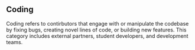 ## Coding

Coding refers to contirbutors that engage with or manipulate the codebase by fixing bugs, creating novel lines of code, or building new features. This category includes external partners, student developers, and development teams.
